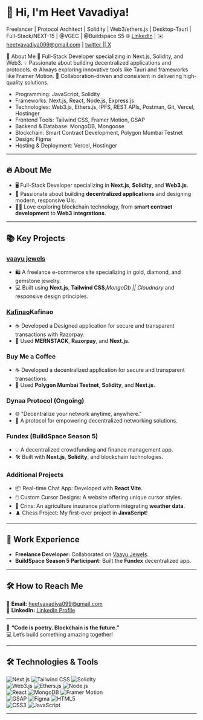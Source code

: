 # 👋 Hi, I'm Heet Vavadiya!  

Freelancer | Protocol Architect | Solidity | Web3/ethers.js | Desktop-Tauri | Full-Stack/NEXT-15 | @VGEC | @Buildspace S5
🌐 [LinkedIn](https://www.linkedin.com/in/heet-vavadiya-456k) | ✉️ heetvavadiya099@gmail.com  | [twitter || X](https://x.com/VirtualHeet)

🌟 About Me
🔧 Full-Stack Developer specializing in Next.js, Solidity, and Web3.
💡 Passionate about building decentralized applications and protocols.
⚙️ Always exploring innovative tools like Tauri and frameworks like Framer Motion.
🎨 Collaboration-driven and consistent in delivering high-quality solutions.

- Programming: JavaScript, Solidity  
- Frameworks: Next.js, React, Node.js, Express.js  
- Technologies: Web3.js, Ethers.js, IPFS, REST APIs, Postman, Git, Vercel, Hostinger  
- Frontend Tools: Tailwind CSS, Framer Motion, GSAP  
- Backend & Database: MongoDB, Mongoose  
- Blockchain: Smart Contract Development, Polygon Mumbai Testnet  
- Design: Figma  
- Hosting & Deployment: Vercel, Hostinger  


---

## 🔥 About Me  

- 🖥️ Full-Stack Developer specializing in **Next.js**, **Solidity**, and **Web3.js**.  
- 🌟 Passionate about building **decentralized applications** and designing modern, responsive UIs.  
- 👩‍💻 Love exploring blockchain technology, from **smart contract development** to **Web3 integrations**.  

---

## 📚 Key Projects  

### [vaayu jewels](https://vaayujewels.com)  
- 🛍️ A freelance e-commerce site specializing in gold, diamond, and gemstone jewelry.  
- 💻 Built using **Next.js**, **Tailwind CSS**,*MongoDb || Cloudnary* and responsive design principles.  

### [Kafinao](https://kafinao.store)**Kafinao**  
- ☕ Developed a Designed application for secure and transparent transactions with Razorpay.  
- 🔗 Used **MERNSTACK**, **Razorpay**, and **Next.js**.  

### **Buy Me a Coffee**  
- ☕ Developed a decentralized application for secure and transparent transactions.  
- 🔗 Used **Polygon Mumbai Testnet**, **Solidity**, and **Next.js**.  

### **Dynaa Protocol (Ongoing)**  
- 🌐 "Decentralize your network anytime, anywhere."  
- 🚀 A protocol for empowering decentralized networking solutions.  

### **Fundex (BuildSpace Season 5)**  
- 💡 A decentralized crowdfunding and finance management app.  
- 🛠️ Built with **Next.js**, **Solidity**, and blockchain technologies.  

### **Additional Projects**  
- 📦 Real-time Chat App: Developed with **React Vite**.  
- 🖱️ Custom Cursor Designs: A website offering unique cursor styles.  
- 🌾 Crins: An agriculture insurance platform integrating **weather data**.  
- ♟️ Chess Project: My first-ever project in **JavaScript**!  

---

## 🌟 Work Experience  

- **Freelance Developer:** Collaborated on [Vaayu Jewels](https://vaayujewels.com).  
- **BuildSpace Season 5 Participant:** Built the **Fundex** decentralized app.  

---

## 🛠️ How to Reach Me  

📧 **Email:** [heetvavadiya099@gmail.com](mailto:heetvavadiya099@gmail.com)  
💼 **LinkedIn:** [LinkedIn Profile](https://www.linkedin.com/in/heet-vavadiya-456k)  

---

🌟 **“Code is poetry. Blockchain is the future.”**  
💻 Let’s build something amazing together!

---

## 🛠️ Technologies & Tools   

![Next.js](https://img.shields.io/badge/Framework-Next.js-black)  ![Tailwind CSS](https://img.shields.io/badge/Style-TailwindCSS-teal)  ![Solidity](https://img.shields.io/badge/Blockchain-Solidity-lightgrey)  
![Web3.js](https://img.shields.io/badge/Library-Web3.js-green)  ![Ethers.js](https://img.shields.io/badge/Library-Ethers.js-purple)  ![Node.js](https://img.shields.io/badge/Backend-Node.js-green)  
![React](https://img.shields.io/badge/Framework-React-blue)  ![MongoDB](https://img.shields.io/badge/Database-MongoDB-brightgreen)  ![Framer Motion](https://img.shields.io/badge/Animation-FramerMotion-pink)  
![GSAP](https://img.shields.io/badge/Animation-GSAP-lime)  ![Figma](https://img.shields.io/badge/Design-Figma-blueviolet)  ![HTML5](https://img.shields.io/badge/Code-HTML5-orange)  
![CSS3](https://img.shields.io/badge/Style-CSS3-blue)  ![JavaScript](https://img.shields.io/badge/Code-JavaScript-yellow)  


---

